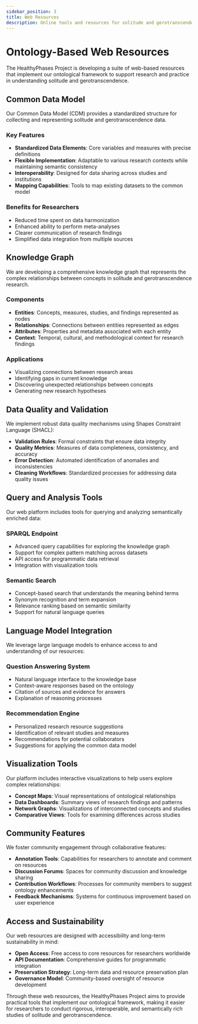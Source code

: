 ```yaml
---
sidebar_position: 3
title: Web Resources
description: Online tools and resources for solitude and gerotranscendence research
---
```


# Ontology-Based Web Resources

The HealthyPhases Project is developing a suite of web-based resources that implement our ontological framework to support research and practice in understanding solitude and gerotranscendence.

## Common Data Model

Our Common Data Model (CDM) provides a standardized structure for collecting and representing solitude and gerotranscendence data.

### Key Features
- **Standardized Data Elements**: Core variables and measures with precise definitions
- **Flexible Implementation**: Adaptable to various research contexts while maintaining semantic consistency
- **Interoperability**: Designed for data sharing across studies and institutions
- **Mapping Capabilities**: Tools to map existing datasets to the common model

### Benefits for Researchers
- Reduced time spent on data harmonization
- Enhanced ability to perform meta-analyses
- Clearer communication of research findings
- Simplified data integration from multiple sources

## Knowledge Graph

We are developing a comprehensive knowledge graph that represents the complex relationships between concepts in solitude and gerotranscendence research.

### Components
- **Entities**: Concepts, measures, studies, and findings represented as nodes
- **Relationships**: Connections between entities represented as edges
- **Attributes**: Properties and metadata associated with each entity
- **Context**: Temporal, cultural, and methodological context for research findings

### Applications
- Visualizing connections between research areas
- Identifying gaps in current knowledge
- Discovering unexpected relationships between concepts
- Generating new research hypotheses

## Data Quality and Validation

We implement robust data quality mechanisms using Shapes Constraint Language (SHACL):

- **Validation Rules**: Formal constraints that ensure data integrity
- **Quality Metrics**: Measures of data completeness, consistency, and accuracy
- **Error Detection**: Automated identification of anomalies and inconsistencies
- **Cleaning Workflows**: Standardized processes for addressing data quality issues

## Query and Analysis Tools

Our web platform includes tools for querying and analyzing semantically enriched data:

### SPARQL Endpoint
- Advanced query capabilities for exploring the knowledge graph
- Support for complex pattern matching across datasets
- API access for programmatic data retrieval
- Integration with visualization tools

### Semantic Search
- Concept-based search that understands the meaning behind terms
- Synonym recognition and term expansion
- Relevance ranking based on semantic similarity
- Support for natural language queries

## Language Model Integration

We leverage large language models to enhance access to and understanding of our resources:

### Question Answering System
- Natural language interface to the knowledge base
- Context-aware responses based on the ontology
- Citation of sources and evidence for answers
- Explanation of reasoning processes

### Recommendation Engine
- Personalized research resource suggestions
- Identification of relevant studies and measures
- Recommendations for potential collaborators
- Suggestions for applying the common data model

## Visualization Tools

Our platform includes interactive visualizations to help users explore complex relationships:

- **Concept Maps**: Visual representations of ontological relationships
- **Data Dashboards**: Summary views of research findings and patterns
- **Network Graphs**: Visualizations of interconnected concepts and studies
- **Comparative Views**: Tools for examining differences across studies

## Community Features

We foster community engagement through collaborative features:

- **Annotation Tools**: Capabilities for researchers to annotate and comment on resources
- **Discussion Forums**: Spaces for community discussion and knowledge sharing
- **Contribution Workflows**: Processes for community members to suggest ontology enhancements
- **Feedback Mechanisms**: Systems for continuous improvement based on user experience

## Access and Sustainability

Our web resources are designed with accessibility and long-term sustainability in mind:

- **Open Access**: Free access to core resources for researchers worldwide
- **API Documentation**: Comprehensive guides for programmatic integration
- **Preservation Strategy**: Long-term data and resource preservation plan
- **Governance Model**: Community-based oversight of resource development

Through these web resources, the HealthyPhases Project aims to provide practical tools that implement our ontological framework, making it easier for researchers to conduct rigorous, interoperable, and semantically rich studies of solitude and gerotranscendence. 